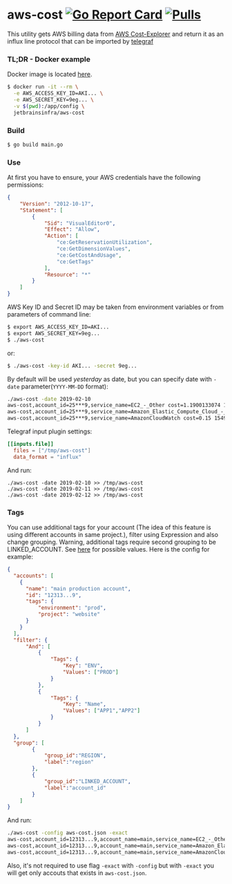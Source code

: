 aws-cost [![Go Report Card](https://goreportcard.com/badge/github.com/jetbrains-infra/aws-cost)](https://goreportcard.com/report/github.com/jetbrains-infra/aws-cost) [![Pulls](https://img.shields.io/docker/pulls/jetbrainsinfra/aws-cost.svg)](https://hub.docker.com/r/jetbrainsinfra/aws-cost)
=====

This utility gets AWS billing data from [AWS Cost-Explorer](https://aws.amazon.com/aws-cost-management/aws-cost-explorer/) and return it as an influx line protocol that can be imported by [telegraf](https://github.com/influxdata/telegraf)

### TL;DR - Docker example
Docker image is located [here](https://hub.docker.com/r/jetbrainsinfra/aws-cost).
```bash
$ docker run -it --rm \
  -e AWS_ACCESS_KEY_ID=AKI... \
  -e AWS_SECRET_KEY=9eg... \
  -v $(pwd):/app/config \
  jetbrainsinfra/aws-cost
```

### Build
```bash
$ go build main.go
```

### Use
At first you have to ensure, your AWS credentials have the following permissions:
```json
{
    "Version": "2012-10-17",
    "Statement": [
        {
            "Sid": "VisualEditor0",
            "Effect": "Allow",
            "Action": [
                "ce:GetReservationUtilization",
                "ce:GetDimensionValues",
                "ce:GetCostAndUsage",
                "ce:GetTags"
            ],
            "Resource": "*"
        }
    ]
}
```

AWS Key ID and Secret ID may be taken from environment variables or from parameters of command line:
```bash
$ export AWS_ACCESS_KEY_ID=AKI...
$ export AWS_SECRET_KEY=9eg...
$ ./aws-cost
```
or:
```bash
$ ./aws-cost -key-id AKI... -secret 9eg...
```

By default will be used *yesterday* as date, but you can specify date with `-date` parameter(`YYYY-MM-DD` format):
```bash
./aws-cost -date 2019-02-10
aws-cost,account_id=25***9,service_name=EC2_-_Other cost=1.1900133074 1549756800000000000
aws-cost,account_id=25***9,service_name=Amazon_Elastic_Compute_Cloud_-_Compute cost=15.1200098849 1549756800000000000
aws-cost,account_id=25***9,service_name=AmazonCloudWatch cost=0.15 1549756800000000000
```

Telegraf input plugin settings:
```toml
[[inputs.file]]
  files = ["/tmp/aws-cost"]
  data_format = "influx"
```
And run:
```
./aws-cost -date 2019-02-10 >> /tmp/aws-cost
./aws-cost -date 2019-02-11 >> /tmp/aws-cost
./aws-cost -date 2019-02-12 >> /tmp/aws-cost
```

### Tags

You can use additional tags for your account (The idea of this feature is using different accounts in same project.), filter using Expression and also change grouping.
Warning, additional tags require second grouping to be LINKED_ACCOUNT. See [here](https://github.com/aws/aws-sdk-go-v2/blob/c698c9b1ca4c7195a49b1c19840f8528898e22e3/service/costexplorer/types/types.go) for possible values. Here is the config for example:
```json
{
  "accounts": [
    {
      "name": "main production account",
      "id": "12313...9",
      "tags": {
          "environment": "prod",
          "project": "website"
      }
    }
  ],
  "filter": {
      "And": [
          {
              "Tags": {
                  "Key": "ENV",
                  "Values": ["PROD"]
              }
          },
          {
              "Tags": {
                  "Key": "Name",
                  "Values": ["APP1","APP2"]
              }
          }
      ]
  },
  "group": [
        {
            "group_id":"REGION",
            "label":"region"
        },
        {
            "group_id":"LINKED_ACCOUNT",
            "label":"account_id"
        }
    ]
}
```
And run:
```bash
./aws-cost -config aws-cost.json -exact
aws-cost,account_id=12313...9,account_name=main,service_name=EC2_-_Other,environment=prod,project=website cost=1.1900133074 1549756800000000000
aws-cost,account_id=12313...9,account_name=main,service_name=Amazon_Elastic_Compute_Cloud_-_Compute,environment=prod,project=website cost=15.1200098849 1549756800000000000
aws-cost,account_id=12313...9,account_name=main,service_name=AmazonCloudWatch,environment=prod,project=website cost=0.15 1549756800000000000
```
Also, it's not required to use flag `-exact` with `-config` but with `-exact` you will get only accouts that exists in `aws-cost.json`.

